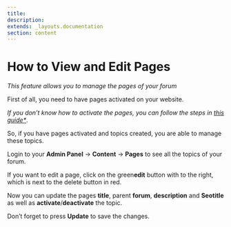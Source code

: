 ```yaml
---
title:
description:
extends: _layouts.documentation
section: content
---
```


# How to View and Edit Pages

*This feature allows you to manage the pages of your forum*

First of all, you need to have pages activated on your website. 

*If you don’t know how to activate the pages, you can follow the steps in [this guide*](/docs/plugins-forum-section)*.

So, if you have pages activated and topics created, you are able to manage these topics.

Login to your **Admin Panel** -> **Content**  ->  **Pages**  to see all the topics of your forum.

 
  
If you want to edit a page, click on the green**edit** button with to the right, which is next to the delete button in red.

Now you can update the pages  **title**, parent  **forum**,  **description**  and  **Seotitle**  as well as  **activate**/**deactivate**  the topic.

Don’t forget to press  **Update**  to save the changes.
